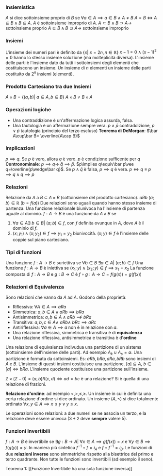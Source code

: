 ### Insiemistica
$A$ si dice sottoinsieme proprio di $B$ se $\forall a\in A\implies a\in B\ \wedge\ A\ne B$
$A=B\ \Leftrightarrow\ A\subseteq B\wedge B\subseteq A$.  $A$ è sottoinsieme improprio di $A$.
$A\subset B\wedge B\supset A\to$ sottoinsieme proprio
$A\subseteq B\wedge B\supseteq A\to$ sottoinsieme improprio

### Insiemi
L'insieme dei numeri pari è definito da $\{x|\ x=2n,n\in\mathbb R\}$
$x-1=0\wedge (x-1)^2=0$ hanno lo stesso insieme soluzione (ma molteplicità diversa).
L'insieme delle parti è l'insieme dato da tutti i sottoinsiemi degli elementi che costituiscono un insieme. Un insieme di $n$ elementi un insieme delle parti costituito da $2^n$  insiemi (elementi).

### Prodotto Cartesiano tra due Insiemi
$A\times B=\{(a,b)|\ a\in A,b\in B\}$
$A\times B\ne B\times A$

### Operazioni logiche
- Una contraddizione è un'affermazione logica assurda, falsa.
- Una tautologia è un affermazione sempre vera.
$p\wedge\bar p$ contraddizione, $p\vee\bar p$ tautologia (principio del terzo escluso)
**Teorema di DeMorgan**:  $\bar A\cup\bar B= \overline{A\cap B}$

### Implicazioni
$p\implies q$. Se $p$  è vero, allora $q$ è vero. $p$ è condizione sufficente per $q$
**Contronominale**: $p\implies q\to\ \bar q\implies\bar p$.
$p\implies q\equiv\bar p\vee q=\overline{p\wedge\bar q}$. Se $p\wedge\bar q$ è falsa, $p\implies q$ è vera.
$p\Leftrightarrow q\equiv p\implies q\wedge q\implies p$

### Relazioni
Relazione da $A$ a $B\ \subset\ A\times B$ (sottoinsieme del prodotto cartesiano).
$aRb\ (a;b)\in\mathbb R$ ($b=f(a)$)
Due relazioni sono uguali quando hanno stesso insieme di partenza.
Una funzione relazionale biunivoca ha l'insieme di partenza uguale al dominio.
$f:A\to B$ è una funzione da $A$ a $B$ se 
1. $\forall a\in A\exists\ b\in B|\ (a;b)\in f$, con $f$ definita ovunque in $A$, dove $A$ è il dominio di $f$.
2. $(x;y_1)\wedge(x;y_2)\in f\implies y_1=y_2$ biunivocità.
$(x;y)\in f$ è l'insieme delle coppie sul piano cartesiano.

### Tipi di funzioni
Una funzione $f:A\to B$ è suriettiva se $\forall b\in B\ \exists a\in A|\ (a;b)\in f$
Una funzione $f:A\to B$ è iniettiva se $(x_1;y)\wedge(x_2;y)\in f\implies x_1=x_2$
La funzione composta di $f:A\to B$ e $g:B\to C$ è $f\circ g:A\to C=f(g(x))=g(f(x))$

### Relazioni di Equivalenza
Sono relazioni che vanno da $A$ ad $A$. Godono della proprietà:
- Riflessiva: $\forall A\in A\implies aRa$
- Simmetrica: $a,b\in A\wedge aRb\implies bRa$
- Antisimmetrica: $a,b\in A\wedge aRb\not\implies bRa$
- Transitiva: $a,b,c\in A \wedge\ aRb \wedge\ bRc\implies aRc$
- Antiriflessiva: $\forall a\in A\implies a$ non è in relazione con $a$.
- Una relazione riflessiva, simmetrica e transitiva è di **equivalenza**
- Una relazione riflessiva, antisimmetrica e transitiva è d'**ordine**

Una relazione di equivalenza indivudua una partizione di un sistema (sottoinsieme dell'insieme delle parti). Ad esempio $A_k\cup A_s=\emptyset$.
Una partizione è formata da sottoinsiemi. Es: $aRb, bRa, aRa, bRb$ sono insiemi di $A$ e $B$. L'insieme di questi insiemi costituisce una partizione. $[a]\subseteq A$, $b\in [a]\Leftrightarrow bRa$.
L'insieme quoziente costituisce una partizione sull'insieme.

$\mathbb Z\times(\mathbb Z-0)=(a,b)R(c,d)\Leftrightarrow ad=bc$ è una relazione? Si è quella di una relazione di frazioni.

**Relazione d'ordine**: ad esempio $<,>,\leq,\ge$. Un insieme in cui è definita una certa relazione d'ordine si dice ordinato. Un insieme $(A,\le)$ si dice totalmente ordinato $\forall x,y\in A\implies x\le y\vee y\le x$.

Le operazioni sono relazioni: a due numeri se ne associa un terzo, e la relazione deve essere univoca ($3+2$ deve **sempre** valere $5$).

### Funzioni Invertibili
$f:A\to B$ è invertibile se $\exists g:B\to A|\ \forall x\in A\implies g(f(x))=x$ e $\forall y\in B\implies f(g(y))=y$. In maniera più sintetica $f^{-1}\circ f=i_A$ e $f\circ f^{-1}=i_B$. Le funzioni di due **relazioni inverse** sono simmetriche rispetto alla bisettrice del primo e terzo quadrante. Non tutte le funzioni sono invertibili (ad esempio il seno).

Teorema 1: [[Funzione Invertibile ha una sola funzione inversa]]


